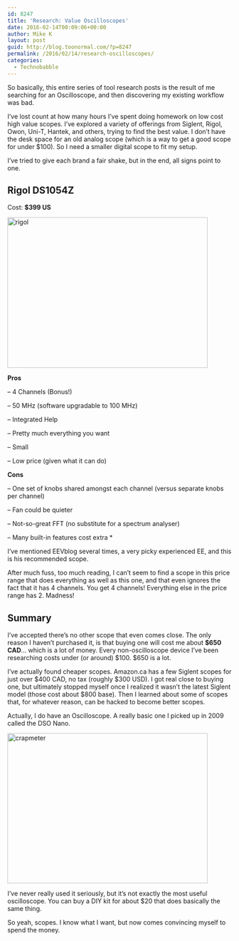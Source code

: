 ```yaml
---
id: 8247
title: 'Research: Value Oscilloscopes'
date: 2016-02-14T00:09:06+00:00
author: Mike K
layout: post
guid: http://blog.toonormal.com/?p=8247
permalink: /2016/02/14/research-oscilloscopes/
categories:
  - Technobabble
---
```

So basically, this entire series of tool research posts is the result of me searching for an Oscilloscope, and then discovering my existing workflow was bad. 

I&#8217;ve lost count at how many hours I&#8217;ve spent doing homework on low cost high value scopes. I&#8217;ve explored a variety of offerings from Siglent, Rigol, Owon, Uni-T, Hantek, and others, trying to find the best value. I don&#8217;t have the desk space for an old analog scope (which is a way to get a good scope for under $100). So I need a smaller digital scope to fit my setup.

I&#8217;ve tried to give each brand a fair shake, but in the end, all signs point to one.

## Rigol DS1054Z

Cost: **$399 US**

<a href="http://blog.toonormal.com/wp-content/uploads/2016/02/rigol.jpg" rel="attachment wp-att-8248"><img src="http://blog.toonormal.com/wp-content/uploads/2016/02/rigol-450x338.jpg" alt="rigol" width="450" height="338" class="aligncenter size-medium wp-image-8248" srcset="http://blog.toonormal.com/wp-content/uploads/2016/02/rigol-450x338.jpg 450w, http://blog.toonormal.com/wp-content/uploads/2016/02/rigol-640x480.jpg 640w, http://blog.toonormal.com/wp-content/uploads/2016/02/rigol.jpg 970w" sizes="(max-width: 450px) 100vw, 450px" /></a>

**Pros**
  
&#8211; 4 Channels (Bonus!)
  
&#8211; 50 MHz (software upgradable to 100 MHz)
  
&#8211; Integrated Help
  
&#8211; Pretty much everything you want
  
&#8211; Small
  
&#8211; Low price (given what it can do)

**Cons**
  
&#8211; One set of knobs shared amongst each channel (versus separate knobs per channel)
  
&#8211; Fan could be quieter
  
&#8211; Not-so-great FFT (no substitute for a spectrum analyser)
  
&#8211; Many built-in features cost extra *

I&#8217;ve mentioned EEVblog several times, a very picky experienced EE, and this is his recommended scope.



After much fuss, too much reading, I can&#8217;t seem to find a scope in this price range that does everything as well as this one, and that even ignores the fact that it has 4 channels. You get 4 channels! Everything else in the price range has 2. Madness!

## Summary

I&#8217;ve accepted there&#8217;s no other scope that even comes close. The only reason I haven&#8217;t purchased it, is that buying one will cost me about **$650 CAD**&#8230; which is a lot of money. Every non-oscilloscope device I&#8217;ve been researching costs under (or around) $100. $650 is a lot.

I&#8217;ve actually found cheaper scopes. Amazon.ca has a few Siglent scopes for just over $400 CAD, no tax (roughly $300 USD). I got real close to buying one, but ultimately stopped myself once I realized it wasn&#8217;t the latest Siglent model (those cost about $800 base). Then I learned about some of scopes that, for whatever reason, can be hacked to become better scopes.

Actually, I do have an Oscilloscope. A really basic one I picked up in 2009 called the DSO Nano.

<a href="http://blog.toonormal.com/wp-content/uploads/2016/02/crapmeter.jpg" rel="attachment wp-att-8256"><img src="http://blog.toonormal.com/wp-content/uploads/2016/02/crapmeter-450x337.jpg" alt="crapmeter" width="450" height="337" class="aligncenter size-medium wp-image-8256" srcset="http://blog.toonormal.com/wp-content/uploads/2016/02/crapmeter-450x337.jpg 450w, http://blog.toonormal.com/wp-content/uploads/2016/02/crapmeter-640x480.jpg 640w, http://blog.toonormal.com/wp-content/uploads/2016/02/crapmeter.jpg 911w" sizes="(max-width: 450px) 100vw, 450px" /></a>

I&#8217;ve never really used it seriously, but it&#8217;s not exactly the most useful oscilloscope. You can buy a DIY kit for about $20 that does basically the same thing.

So yeah, scopes. I know what I want, but now comes convincing myself to spend the money.